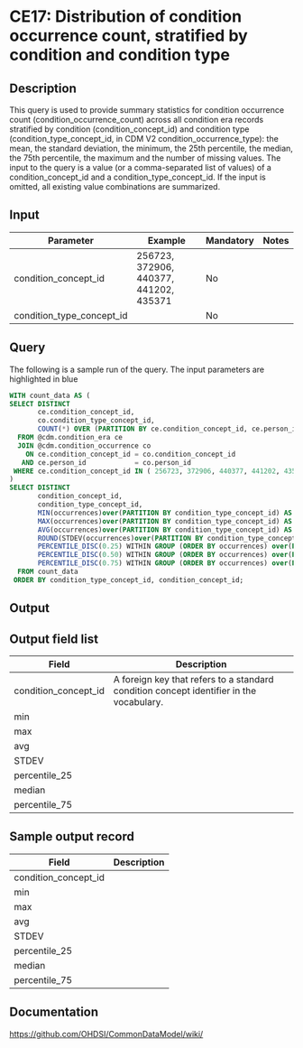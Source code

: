 <!---
Group:condition era
Name:CE17 Distribution of condition occurrence count, stratified by condition and condition type
Author:Patrick Ryan
CDM Version: 5.0
-->

# CE17: Distribution of condition occurrence count, stratified by condition and condition type

## Description
This query is used to provide summary statistics for condition occurrence count (condition_occurrence_count) across all condition era records stratified by condition (condition_concept_id) and condition type (condition_type_concept_id, in CDM V2 condition_occurrence_type): the mean, the standard deviation, the minimum, the 25th percentile, the median, the 75th percentile, the maximum and the number of missing values. The input to the query is a value (or a comma-separated list of values) of a condition_concept_id and a condition_type_concept_id. If the input is omitted, all existing value combinations are summarized.
## Input

|  Parameter |  Example |  Mandatory |  Notes |
| --- | --- | --- | --- |
| condition_concept_id | 256723, 372906, 440377, 441202, 435371 | No |   |
| condition_type_concept_id |   | No |   |

## Query
The following is a sample run of the query. The input parameters are highlighted in  blue

```sql
WITH count_data AS (
SELECT DISTINCT
       ce.condition_concept_id, 
       co.condition_type_concept_id, 
       COUNT(*) OVER (PARTITION BY ce.condition_concept_id, ce.person_id) AS occurrences
  FROM @cdm.condition_era ce
  JOIN @cdm.condition_occurrence co
    ON ce.condition_concept_id = co.condition_concept_id
   AND ce.person_id            = co.person_id
 WHERE ce.condition_concept_id IN ( 256723, 372906, 440377, 441202, 435371 )
)
SELECT DISTINCT
       condition_concept_id,
       condition_type_concept_id,
       MIN(occurrences)over(PARTITION BY condition_type_concept_id) AS min_count, 
       MAX(occurrences)over(PARTITION BY condition_type_concept_id) AS max_count, 
       AVG(occurrences)over(PARTITION BY condition_type_concept_id) AS avg_count, 
       ROUND(STDEV(occurrences)over(PARTITION BY condition_type_concept_id),0) AS stdev_count,
       PERCENTILE_DISC(0.25) WITHIN GROUP (ORDER BY occurrences) over(PARTITION BY condition_type_concept_id) AS percentile_25,
       PERCENTILE_DISC(0.50) WITHIN GROUP (ORDER BY occurrences) over(PARTITION BY condition_type_concept_id) AS median, 
       PERCENTILE_DISC(0.75) WITHIN GROUP (ORDER BY occurrences) over(PARTITION BY condition_type_concept_id) AS percentile_75
  FROM count_data
 ORDER BY condition_type_concept_id, condition_concept_id;
```

## Output

## Output field list

|  Field |  Description |
| --- | --- |
| condition_concept_id | A foreign key that refers to a standard condition concept identifier in the vocabulary. |
| min |   |
| max |   |
| avg |   |
| STDEV |   |
| percentile_25 |   |
| median |   |
| percentile_75 |   |

## Sample output record

|  Field |  Description |
| --- | --- |
| condition_concept_id |   |
| min |   |
| max |   |
| avg |   |
| STDEV |   |
| percentile_25 |   |
| median |   |
| percentile_75 |   |
## Documentation
https://github.com/OHDSI/CommonDataModel/wiki/
